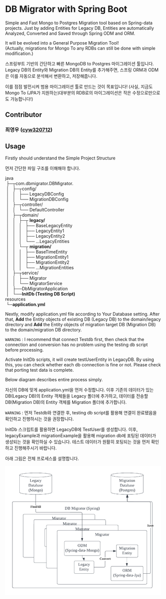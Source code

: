 # DB Migrator with Spring Boot

Simple and Fast Mongo to Postgres Migration tool based on Spring-data projects. Just by adding Entities for Legacy DB, Entities are automatically Analyzed, Converted and Saved through Spring ODM and ORM.

It will be evolved into a General Purpose Migration Tool!<br>
(Actually, migrations for Mongo To any RDBs can still be done with simple modification.)

스프링부트 기반의 간단하고 빠른 MongoDB to Postgres 마이그레이션 툴입니다. Legacy DB의 Entity와 Migration DB의 Entity를 추가해주면, 스프링 ORM과 ODM은 이를 자동으로 분석해서 변환하고, 저장해줍니다.

이를 점점 발전시켜 범용 마이그레이션 툴로 만드는 것이 목표입니다!
(사실, 지금도 Mongo To (JPA가 지원하는)대부분의 RDB로의 마이그레이션은 작은 수정으로만으로도 가능합니다!)

## Contributor

### 최영우 ([cyw320712](https://github.com/cyw320712))


## Usage

Firstly should understand the Simple Project Structure

먼저 간단한 파일 구조를 이해해야 합니다.

java<br>
&nbsp;├─┬com.dbmigrator.DBMigrator. <br>
&nbsp;│&nbsp;&nbsp;&nbsp;├─┬config/ <br>
&nbsp;│&nbsp;&nbsp;&nbsp;│&nbsp;&nbsp;&nbsp;├── LegacyDBConfig <br>
&nbsp;│&nbsp;&nbsp;&nbsp;│&nbsp;&nbsp;&nbsp;└── MigrationDBConfig <br>
&nbsp;│&nbsp;&nbsp;&nbsp;├─┬controller/ <br>
&nbsp;│&nbsp;&nbsp;&nbsp;│&nbsp;&nbsp;&nbsp;└── DefaultController <br>
&nbsp;│&nbsp;&nbsp;&nbsp;├─┬domain/ <br>
&nbsp;│&nbsp;&nbsp;&nbsp;│&nbsp;&nbsp;&nbsp;├─┬ **legacy/**<br>
&nbsp;│&nbsp;&nbsp;&nbsp;│&nbsp;&nbsp;&nbsp;│&nbsp;&nbsp;&nbsp;├── BaseLegacyEntity <br>
&nbsp;│&nbsp;&nbsp;&nbsp;│&nbsp;&nbsp;&nbsp;│&nbsp;&nbsp;&nbsp;├── LegacyEntity1 <br>
&nbsp;│&nbsp;&nbsp;&nbsp;│&nbsp;&nbsp;&nbsp;│&nbsp;&nbsp;&nbsp;├── LegacyEntity2 <br>
&nbsp;│&nbsp;&nbsp;&nbsp;│&nbsp;&nbsp;&nbsp;│&nbsp;&nbsp;&nbsp;└── ...LegacyEntities <br>
&nbsp;│&nbsp;&nbsp;&nbsp;│&nbsp;&nbsp;&nbsp;└─┬ **migration/** <br>
&nbsp;│&nbsp;&nbsp;&nbsp;│&nbsp;&nbsp;&nbsp;│&nbsp;&nbsp;&nbsp;├── BaseTimeEntity <br>
&nbsp;│&nbsp;&nbsp;&nbsp;│&nbsp;&nbsp;&nbsp;│&nbsp;&nbsp;&nbsp;├── MigrationEntity1 <br>
&nbsp;│&nbsp;&nbsp;&nbsp;│&nbsp;&nbsp;&nbsp;│&nbsp;&nbsp;&nbsp;├── MigrationEntity2 <br>
&nbsp;│&nbsp;&nbsp;&nbsp;│&nbsp;&nbsp;&nbsp;│&nbsp;&nbsp;&nbsp;└── ...MigrationEntities <br>
&nbsp;│&nbsp;&nbsp;&nbsp;├─┬service/ <br>
&nbsp;│&nbsp;&nbsp;&nbsp;│&nbsp;&nbsp;&nbsp;├── Migrator <br>
&nbsp;│&nbsp;&nbsp;&nbsp;│&nbsp;&nbsp;&nbsp;└── MigratorService <br>
&nbsp;│&nbsp;&nbsp;&nbsp;├──DbMigratorApplication <br>
&nbsp;│&nbsp;&nbsp;&nbsp;└──**InitDb (Testing DB Script)** <br>
resources<br>
&nbsp;└─**application.yml**<br>

Nextly, modify application.yml file according to Your Database setting. After that, **Add** the Entity objects of existing DB (Legacy DB) to the domain/legacy directory and **Add** the Entity objects of migration target DB (Migration DB) to the domain/migration DB directory.

`WARNING` : I recommend that connect Testdb first, then check that the connection and conversion has no problem using the testing db script before processing.

Activate InitDb scripts, it will create testUserEntity in LegacyDB. By using this, you can check whether each db connection is fine or not. Please check that porting test data is complete.

Below diagram describes entire process simply.

자신의 DB에 맞게 application.yml을 먼저 수정합니다. 이후 기존의 데이터가 있는 DB(Legacy DB)의 Entity 객체들을 Legacy 폴더에 추가하고, 데이터를 전송할 DB(Migration DB)의 Entity 객체를 Migration 폴더에 추가합니다.

`WARNING` : 먼저 Testdb와 연결한 후, testing db script를 활용해 연결이 완료됐음을 확인하고 진행하시는 것을 권장합니다.

InitDb 스크립트를 활용하면 LegacyDB에 TestUser를 생성합니다. 이후, legacyExample과 migrationExample을 활용해 migration db에 포팅된 데이터가 생성되는 것을 확인하실 수 있습니다. 테스트 데이터가 원활히 포팅되는 것을 먼저 확인하고 진행해주시기 바랍니다.

아래 그림은 전체 프로세스를 설명합니다.

![](/src/images/Whole%20diagram.png)

